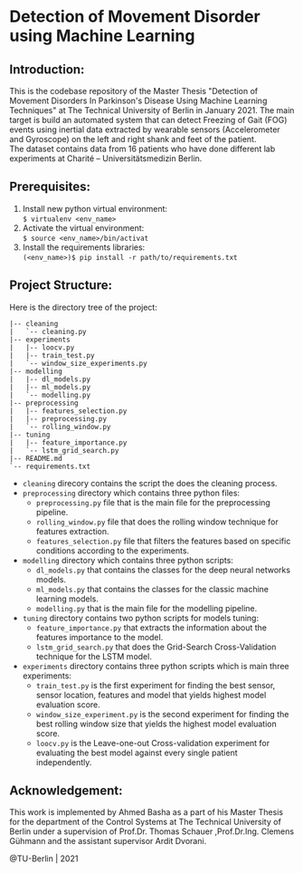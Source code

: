 # Detection of Movement Disorder using Machine Learning

## Introduction:
This is the codebase repository of the Master Thesis "Detection of Movement Disorders In Parkinson's Disease Using 
Machine Learning Techniques" at The Technical University of Berlin in January 2021. The main target is build an 
automated system that can detect Freezing of Gait (FOG) events using inertial data extracted by wearable sensors 
(Accelerometer and Gyroscope) on the left and right shank and feet of the patient. <br/>
The dataset contains data from 16 patients who have done different lab experiments at Charité – Universitätsmedizin Berlin.

## Prerequisites: 
1. Install new python virtual environment: <br/>
`$ virtualenv <env_name>` <br/>
2. Activate the virtual environment: <br/>
`$ source <env_name>/bin/activat`
3. Install the requirements libraries: <br/>
`(<env_name>)$ pip install -r path/to/requirements.txt`

## Project Structure: 
Here is the directory tree of the project: 

    |-- cleaning
    |   `-- cleaning.py
    |-- experiments
    |   |-- loocv.py
    |   |-- train_test.py
    |   `-- window_size_experiments.py
    |-- modelling
    |   |-- dl_models.py
    |   |-- ml_models.py
    |   `-- modelling.py
    |-- preprocessing
    |   |-- features_selection.py
    |   |-- preprocessing.py
    |   `-- rolling_window.py
    |-- tuning
    |   |-- feature_importance.py
    |   `-- lstm_grid_search.py
    |-- README.md
    `-- requirements.txt

- `cleaning` direcory contains the script the does the cleaning process.
- `preprocessing` directory which contains three python files:
    - `preprocessing.py` file that is the main file for the preprocessing pipeline.
    - `rolling_window.py` file that does the rolling window technique for features extraction.
    - `features_selection.py` file that filters the features based on specific conditions according to the experiments.
- `modelling` directory which contains three python scripts:
    - `dl_models.py` that contains the classes for the deep neural networks models.
    - `ml_models.py` that contains the classes for the classic machine learning models.
    - `modelling.py` that is the main file for the modelling pipeline.
- `tuning` directory contains two python scripts for models tuning:
    - `feature_importance.py` that extracts the information about the features importance to the model.
    - `lstm_grid_search.py` that does the Grid-Search Cross-Validation technique for the LSTM model.
- `experiments` directory contains three python scripts which is main three experiments:
    - `train_test.py` is the first experiment for finding the best sensor, sensor location, features and model that 
    yields highest model evaluation score.
    - `window_size_experiment.py` is the second experiment for finding the best rolling window size that yields the 
    highest model evaluation score.
    - `loocv.py` is the Leave-one-out Cross-validation experiment for evaluating the best model against every single 
    patient independently.
    
## Acknowledgement:
This work is implemented by Ahmed Basha as a part of his Master Thesis for the department of the Control Systems at The 
Technical University of Berlin under a supervision of Prof.Dr. Thomas Schauer ,Prof.Dr.Ing. Clemens Gühmann 
and the assistant supervisor Ardit Dvorani. 

@TU-Berlin | 2021